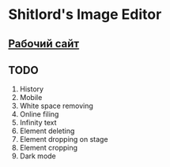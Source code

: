 # Shitlord's Image Editor

## [Рабочий сайт](https://oi-editor.herokuapp.com/)

## TODO
1. History
2. Mobile
3. White space removing
4. Online filing
5. Infinity text
6. Element deleting
7. Element dropping on stage
8. Element cropping
9. Dark mode